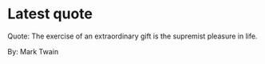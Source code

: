 # Latest quote 

Quote: The exercise of an extraordinary gift is the supremist pleasure in life. 

By: Mark Twain